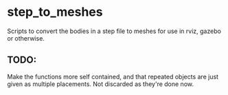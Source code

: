 # step_to_meshes
Scripts to convert the bodies in a step file to meshes for use in rviz, gazebo or otherwise.

## TODO:
Make the functions more self contained, and that repeated objects are just given as multiple placements. Not discarded as they're done now.
